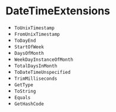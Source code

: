 # DateTimeExtensions
- <code>ToUnixTimestamp</code>
- <code>FromUnixTimestamp</code>
- <code>ToDayEnd</code>
- <code>StartOfWeek</code>
- <code>DaysOfMonth</code>
- <code>WeekDayInstanceOfMonth</code>
- <code>TotalDaysInMonth</code>
- <code>ToDateTimeUnspecified</code>
- <code>TrimMilliseconds</code>
- <code>GetType</code>
- <code>ToString</code>
- <code>Equals</code>
- <code>GetHashCode</code>